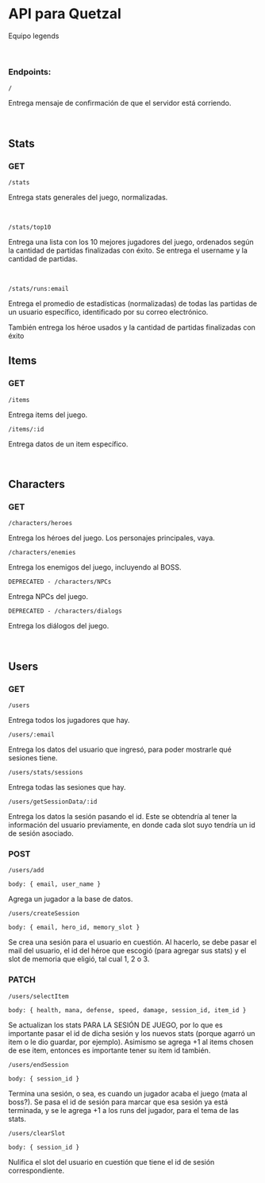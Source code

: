 # API para Quetzal

Equipo legends

<br>

### Endpoints:

`/`

Entrega mensaje de confirmación de que el servidor está corriendo.

<br>

## Stats

### GET

`/stats`

Entrega stats generales del juego, normalizadas.

<br>

`/stats/top10`

Entrega una lista con los 10 mejores jugadores del juego, ordenados según la
cantidad de partidas finalizadas con éxito. Se entrega el username y la cantidad
de partidas.

<br>

`/stats/runs:email`

Entrega el promedio de estadísticas (normalizadas) de todas las partidas de un
usuario específico, identificado por su correo electrónico.

También entrega los héroe usados y la cantidad de partidas finalizadas con éxito

## Items

### GET

`/items`

Entrega items del juego.

`/items/:id`

Entrega datos de un item específico.

<br>

## Characters

### GET

`/characters/heroes`

Entrega los héroes del juego. Los personajes principales, vaya.

`/characters/enemies`

Entrega los enemigos del juego, incluyendo al BOSS.

`DEPRECATED - /characters/NPCs`

Entrega NPCs del juego.

`DEPRECATED - /characters/dialogs`

Entrega los diálogos del juego.

<br>

## Users

### GET

`/users`

Entrega todos los jugadores que hay.

`/users/:email`

Entrega los datos del usuario que ingresó, para poder mostrarle qué sesiones
tiene.

`/users/stats/sessions`

Entrega todas las sesiones que hay.

`/users/getSessionData/:id`

Entrega los datos la sesión pasando el id. Este se obtendría al tener la
información del usuario previamente, en donde cada slot suyo tendría un id de
sesión asociado.

### POST

`/users/add`

`body: { email, user_name }`

Agrega un jugador a la base de datos.

`/users/createSession`

`body: { email, hero_id, memory_slot }`

Se crea una sesión para el usuario en cuestión. Al hacerlo, se debe pasar el
mail del usuario, el id del héroe que escogió (para agregar sus stats) y el slot
de memoria que eligió, tal cual 1, 2 o 3.

### PATCH

`/users/selectItem`

`body: { health, mana, defense, speed, damage, session_id, item_id }`

Se actualizan los stats PARA LA SESIÓN DE JUEGO, por lo que es importante pasar
el id de dicha sesión y los nuevos stats (porque agarró un item o le dio
guardar, por ejemplo). Asimismo se agrega +1 al items chosen de ese item,
entonces es importante tener su item id también.

`/users/endSession`

`body: { session_id }`

Termina una sesión, o sea, es cuando un jugador acaba el juego (mata al boss?).
Se pasa el id de sesión para marcar que esa sesión ya está terminada, y se le
agrega +1 a los runs del jugador, para el tema de las stats.

`/users/clearSlot`

`body: { session_id }`

Nulifica el slot del usuario en cuestión que tiene el id de sesión
correspondiente.

<br>
